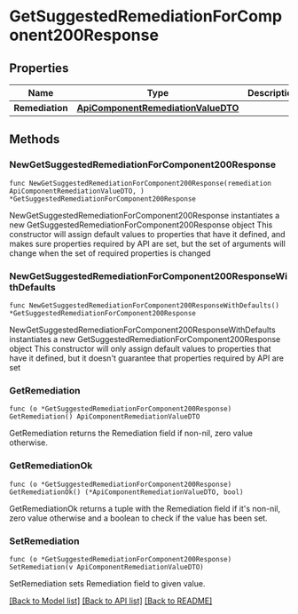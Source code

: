 # GetSuggestedRemediationForComponent200Response

## Properties

Name | Type | Description | Notes
------------ | ------------- | ------------- | -------------
**Remediation** | [**ApiComponentRemediationValueDTO**](ApiComponentRemediationValueDTO.md) |  | 

## Methods

### NewGetSuggestedRemediationForComponent200Response

`func NewGetSuggestedRemediationForComponent200Response(remediation ApiComponentRemediationValueDTO, ) *GetSuggestedRemediationForComponent200Response`

NewGetSuggestedRemediationForComponent200Response instantiates a new GetSuggestedRemediationForComponent200Response object
This constructor will assign default values to properties that have it defined,
and makes sure properties required by API are set, but the set of arguments
will change when the set of required properties is changed

### NewGetSuggestedRemediationForComponent200ResponseWithDefaults

`func NewGetSuggestedRemediationForComponent200ResponseWithDefaults() *GetSuggestedRemediationForComponent200Response`

NewGetSuggestedRemediationForComponent200ResponseWithDefaults instantiates a new GetSuggestedRemediationForComponent200Response object
This constructor will only assign default values to properties that have it defined,
but it doesn't guarantee that properties required by API are set

### GetRemediation

`func (o *GetSuggestedRemediationForComponent200Response) GetRemediation() ApiComponentRemediationValueDTO`

GetRemediation returns the Remediation field if non-nil, zero value otherwise.

### GetRemediationOk

`func (o *GetSuggestedRemediationForComponent200Response) GetRemediationOk() (*ApiComponentRemediationValueDTO, bool)`

GetRemediationOk returns a tuple with the Remediation field if it's non-nil, zero value otherwise
and a boolean to check if the value has been set.

### SetRemediation

`func (o *GetSuggestedRemediationForComponent200Response) SetRemediation(v ApiComponentRemediationValueDTO)`

SetRemediation sets Remediation field to given value.



[[Back to Model list]](../README.md#documentation-for-models) [[Back to API list]](../README.md#documentation-for-api-endpoints) [[Back to README]](../README.md)


